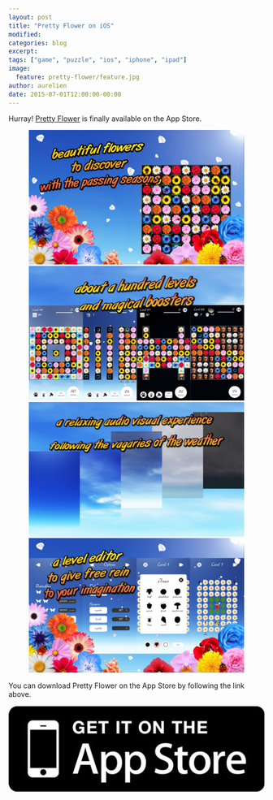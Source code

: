 ```yaml
---
layout: post
title: "Pretty Flower on iOS"
modified:
categories: blog
excerpt:
tags: ["game", "puzzle", "ios", "iphone", "ipad"]
image:
  feature: pretty-flower/feature.jpg
author: aurelien
date: 2015-07-01T12:00:00-00:00
---
```


Hurray! <a href="/games/pretty-flower">Pretty Flower</a> is finally available on the App Store.

<figure class="half">
	<a href="/images/pretty-flower/en-flower.jpg">
		<img src="/images/pretty-flower/en-flower.jpg" alt="image" />
	</a>
	<a href="/images/pretty-flower/en-level.jpg">
		<img src="/images/pretty-flower/en-level.jpg" alt="image" />
	</a>
	<a href="/images/pretty-flower/en-weather.jpg">
		<img src="/images/pretty-flower/en-weather.jpg" alt="image" />
	</a>
	<a href="/images/pretty-flower/en-editor.jpg">
		<img src="/images/pretty-flower/en-editor.jpg" alt="image" />
	</a>
</figure>

You can download Pretty Flower on the App Store by following the link above.

<a href="https://itunes.apple.com/us/app/pretty-flower/id959966566?mt=8" target="_blank">
	<img src="/images/appstore_get_it.jpg" alt="Available on the App Store" />
</a>